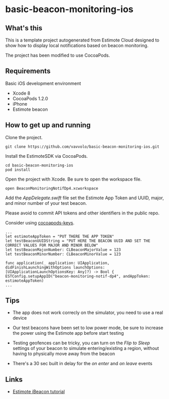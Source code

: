 # basic-beacon-monitoring-ios

## What's this

This is a template project autogenerated from Estimote Cloud designed to show how to display local notifications based on beacon monitoring.

The project has been modified to use CocoaPods.

## Requirements

Basic iOS development environment

- Xcode 8
- CocoaPods 1.2.0
- iPhone
- Estimote beacon

## How to get up and running

Clone the project.

```
git clone https://github.com/vavvolo/basic-beacon-monitoring-ios.git
```

Install the EstimoteSDK via CocoaPods.

```
cd basic-beacon-monitoring-ios
pod install
```

Open the project with Xcode. Be sure to open the workspace file.

```
open BeaconMonitoringNotifDp4.xcworkspace
```

Add the _AppDelegate.swift_ file set the Estimote App Token 
and UUID, major, and minor number of your test beacon.

Please avoid to commit API tokens and other identifiers in the public repo.

Consider using [cocoapods-keys](https://github.com/orta/cocoapods-keys).

```
...
let estimoteAppToken = "PUT THERE THE APP TOKEN"
let testBeaconUUIDString = "PUT HERE THE BEACON UUID AND SET THE CORRECT VALUES FOR MAJOR AND MINOR BELOW"
let testBeaconMajonNumber: CLBeaconMajorValue = 123
let testBeaconMinorNumber: CLBeaconMinorValue = 123

func application(_ application: UIApplication, didFinishLaunchingWithOptions launchOptions: [UIApplicationLaunchOptionsKey: Any]?) -> Bool {
ESTConfig.setupAppID("beacon-monitoring-notif-dp4", andAppToken: estimoteAppToken)
...

```

## Tips

- The app does not work correcly on the simulator, you need to use a real device

- Our test beacons have been set to low power mode, be sure to increase the power using the Estimote app before start testing

- Testing geofences can be tricky, you can turn on the _Flip to Sleep_ settings of your beacon to simulate entering/existing a region, without having to physically move away from the beacon

- There's a 30 sec built in delay for the _on enter_ and _on leave_ events

## Links

- [Estimote iBeacon tutorial](http://developer.estimote.com/ibeacon/tutorial/part-2-background-monitoring/)
